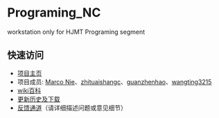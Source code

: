 # Programing_NC
workstation only for HJMT Programing segment

## 快速访问
* [项目主页](https://nie11kun.github.io/Programing_NC/)
* 项目成员: [Marco Nie](https://github.com/nie11kun)、[zhituaishangc](https://github.com/zhituaishangc)、[guanzhenhao](https://github.com/guanzhenhao)、[wangting3215](https://github.com/wangting3215)
* [wiki百科](https://github.com/nie11kun/Programing_NC/wiki)
* [更新历史及下载](https://github.com/nie11kun/Programing_NC/releases)
* [反馈通道](https://github.com/nie11kun/Programing_NC/issues)（请详细描述问题或意见细节）
